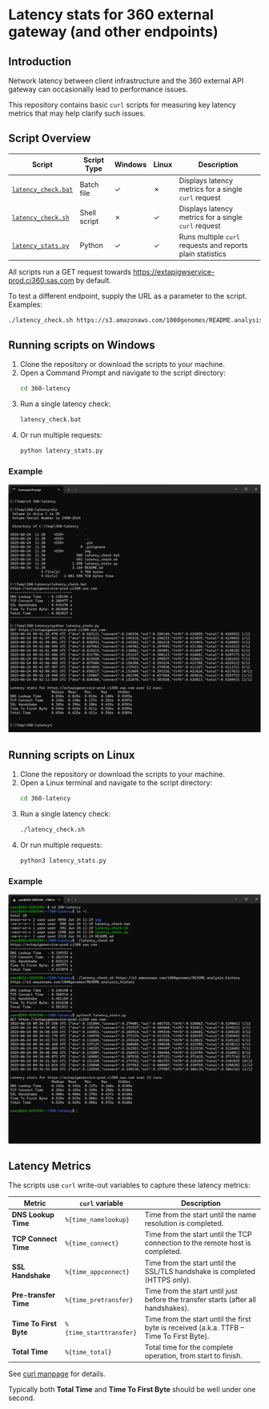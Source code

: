 # Latency stats for 360 external gateway (and other endpoints)

## Introduction 
Network latency between client infrastructure and the 360 external API gateway can occasionally lead to performance issues.

This repository contains basic `curl` scripts for measuring key latency metrics that may help clarify such issues.

## Script Overview

| Script                                    | Script Type  | Windows | Linux | Description    |
|-------------------------------------------|--------------|---------|-------|-----------------|
| [`latency_check.bat`](./latency_check.bat)| Batch file   | ✓       | ✗    | Displays latency metrics for a single `curl` request |
| [`latency_check.sh`](./latency_check.sh)  | Shell script | ✗       | ✓    | Displays latency metrics for a single `curl` request |
| [`latency_stats.py`](./latency_stats.py)  | Python       | ✓       | ✓    | Runs multiple `curl` requests and reports plain statistics |

All scripts run a GET request towards https://extapigwservice-prod.ci360.sas.com by default.

To test a different endpoint, supply the URL as a parameter to the script. 
Examples:

```sh
./latency_check.sh https://s3.amazonaws.com/1000genomes/README.analysis_history
```

## Running scripts on Windows

1. Clone the repository or download the scripts to your machine.
2. Open a Command Prompt and navigate to the script directory:
   ```sh
   cd 360-latency
   ```
3. Run a single latency check:
   ```sh
   latency_check.bat
   ```
4. Or run multiple requests:
    ```sh
    python latency_stats.py
    ```

### Example

![](./img/latency-win.png)

## Running scripts on Linux

1. Clone the repository or download the scripts to your machine.
2. Open a  Linux terminal and navigate to the script directory:
   ```sh
   cd 360-latency
   ```
3. Run a single latency check:
   ```sh
   ./latency_check.sh
   ```
4. Or run multiple requests:
    ```sh
    python3 latency_stats.py
    ```

### Example

![](./img/latency-linux.png)

## Latency Metrics

The scripts use `curl` write-out variables to capture these latency metrics:

| Metric                 | `curl` variable         | Description |
|------------------------|-------------------------|-------------|
| **DNS Lookup Time**    | `%{time_namelookup}`    | Time from the start until the name resolution is completed. |
| **TCP Connect Time**   | `%{time_connect}`       | Time from the start until the TCP connection to the remote host is completed. |
| **SSL Handshake**      | `%{time_appconnect}`    | Time from the start until the SSL/TLS handshake is completed (HTTPS only). |
| **Pre-transfer Time**  | `%{time_pretransfer}`   | Time from the start until just before the transfer starts (after all handshakes). |
| **Time To First Byte** | `%{time_starttransfer}` | Time from the start until the first byte is received (a.k.a. TTFB – Time To First Byte). |
| **Total Time**         | `%{time_total}`         | Total time for the complete operation, from start to finish. |

See [curl manpage](https://curl.se/docs/manpage.html#-w) for details.

Typically both **Total Time** and **Time To First Byte** should be well under one second.
